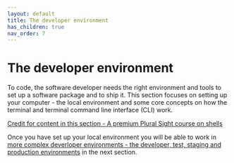 ```yaml
---
layout: default
title: The developer environment
has_children: true
nav_order: 7
---
```


# The developer environment

To code, the software developer needs the right environment and tools to set up a software package and to ship it. This section focuses on setting up your computer - the local environment and some core concepts on how the terminal and terminal command line interface (CLI) work.

[Credit for content in this section - A premium Plural Sight course on shells](https://app.pluralsight.com/library/courses/bash-zshell-getting-started/table-of-contents)

Once you have set up your local environment you will be able to work in [more complex deverloper environments - the developer, test, staging and production environments](https://sumisastri.github.io/dev-blogs/github-and-version-control/part2-dev-workflows/) in the next section.
